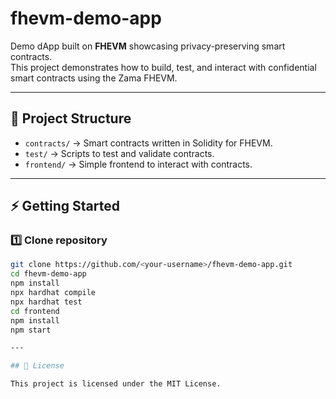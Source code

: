 # fhevm-demo-app

Demo dApp built on **FHEVM** showcasing privacy-preserving smart contracts.  
This project demonstrates how to build, test, and interact with confidential smart contracts using the Zama FHEVM.

---

## 📂 Project Structure

- `contracts/` → Smart contracts written in Solidity for FHEVM.  
- `test/` → Scripts to test and validate contracts.  
- `frontend/` → Simple frontend to interact with contracts.  

---

## ⚡ Getting Started

### 1️⃣ Clone repository
```bash
git clone https://github.com/<your-username>/fhevm-demo-app.git
cd fhevm-demo-app
npm install
npx hardhat compile
npx hardhat test
cd frontend
npm install
npm start

---

## 📜 License

This project is licensed under the MIT License.


